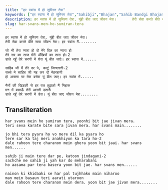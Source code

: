 ```yaml
---
title: "हर स्वांस में हो सुमिरण तेरा"
keywords: ["हर स्वांस में हो सुमिरण तेरा","Sahibji","Bhajan","Sahib Bandgi Bhajan","Sant Kabir Bhajan","bhajan lyrics","साहिब बंदगी भजन","भजन"]
description: हर स्वांस में हो सुमिरण तेरा, यूंही बीत जाए जीवन मेरा।       तेरी सेवा करते बीते सारा जीवन मेरा। हर स्वांस मैं........          जो भी तेरा प्यारा हो
slug: har-svans-men-ho-sumiran-tera
---
```


  
    हर स्वांस में हो सुमिरण तेरा, यूंही बीत जाए जीवन मेरा।  
    तेरी सेवा करते बीते सारा जीवन मेरा। हर स्वांस मैं........  
  
    जो भी तेरा प्यारा हो वो मेरे दिल का प्यारा हो  
    तेरे सर का ताज मेरी अँखियों का तारा हो-2  
    डाले रहूँ तेरे चरणों में घेरा यूं बीत जाऐ। हर स्वांस में......  
  
    साहिब जी मैं तेरे दर पे, काटूं जिन्दगानी-2  
    सच्चे मे साहिब जी यह कर दो मेहरबानी  
    हो आसमा पर तेरा बसेरा यूं बीत जाए। हर स्वांस में......  
  
    नैनों की खिड़की से हर पल तुझको मैं निहारू  
    मन में बसाऊँ तेरी आरती उतारूँ   
    डाले रहूँ तेरे चरणों में डेरा। यूं बीत जाए जीवन मेरा........  


## Transliteration

  
    har svans mein ho sumiran tera, yoonhi bit jae jivan mera.  
    teri seva karate bite sara jivan mera. har svans main........  
  
    jo bhi tera pyara ho vo mere dil ka pyara ho  
    tere sar ka taj meri anakhiyon ka tara ho-2  
    dale rahoon tere charanon mein ghera yoon bit jaai. har svans men......  
  
    sahib ji main tere dar pe, katoon jindagani-2  
    sachche me sahib ji yah kar do meharabani  
    ho aasama par tera basera yoon bit jae. har svans men......  
  
    nainon ki khidaaki se har pal tujhhako main niharoo  
    man mein basaun teri aarati utaroon   
    dale rahoon tere charanon mein dera. yoon bit jae jivan mera........  

  
